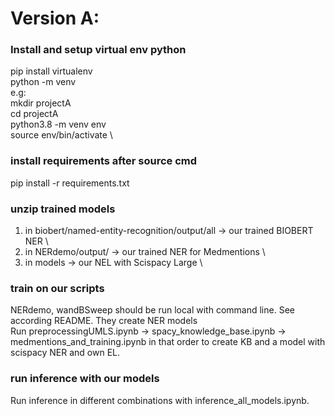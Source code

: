 # Version A: 
### Install and setup virtual env python
pip install virtualenv \
python<version> -m venv <virtual-environment-name> \
e.g: \
 mkdir projectA \
 cd projectA \
 python3.8 -m venv env \
source env/bin/activate \

### install requirements after source cmd
pip install -r requirements.txt

### unzip trained models
1. in biobert/named-entity-recognition/output/all -> our trained BIOBERT NER \
2. in NERdemo/output/ -> our trained NER for Medmentions \
3. in models -> our NEL with Scispacy Large \

### train on our scripts

NERdemo, wandBSweep should be run local with command line. See according README. They create NER models \
Run preprocessingUMLS.ipynb -> spacy_knowledge_base.ipynb -> medmentions_and_training.ipynb in that order to create KB and a model with scispacy NER and own EL. 

### run inference with our models

Run inference in different combinations with inference_all_models.ipynb.


